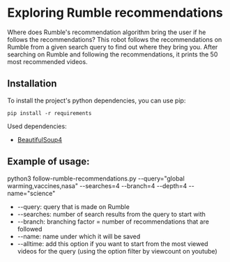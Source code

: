 # Exploring Rumble recommendations

Where does Rumble's recommendation algorithm bring the user if he follows the recommendations?
This robot follows the recommendations on Rumble from a given search query to find out where they bring you.
After searching on Rumble and following the recommendations, it prints the 50 most recommended videos.

## Installation

To install the project's python dependencies, you can use pip:

```
pip install -r requirements
```

Used dependencies:

* [BeautifulSoup4](https://www.crummy.com/software/BeautifulSoup/bs4/doc/)

## Example of usage:

python3 follow-rumble-recommendations.py  --query="global warming,vaccines,nasa" --searches=4 --branch=4 --depth=4 --name="science"

* --query: query that is made on Rumble
* --searches: number of search results from the query to start with
* --branch: branching factor = number of recommendations that are followed
* --name: name under which it will be saved
* --alltime: add this option if you want to start from the most viewed videos for the query (using the option filter by viewcount on youtube)
